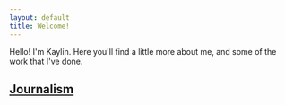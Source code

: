 ```yaml
---
layout: default
title: Welcome!
---
```

Hello! I'm Kaylin. Here you'll find a little more about me, and some of the work that I've done.

<h2><a href="https://kaylinli.github.io/journalism">Journalism</a><h2>
